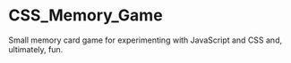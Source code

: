 # CSS_Memory_Game
Small memory card game for experimenting with JavaScript and CSS and, ultimately, fun.
